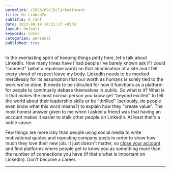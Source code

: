 ```yaml
---
permalink: /2023/09/19/linkedinrant
title: On LinkedIn
subtitle: A rant
date: 2023-09-19 14:21:17 +0530
layout: default
keywords: notes
categories: personal
published: true
---
```


In the everlasting spirit of keeping things petty here, let's talk about LinkedIn. How many times have I had people I've barely known ask if I could "connect" (what a repulsive word) on that abomination of a site and I felt every shred of respect leave my body. LinkedIn needs to be mocked mercilessly for its assumption that our worth as humans is solely tied to the work we've done. It needs to be ridiculed for how it functions as a platform for people to continually debase themselves in public. So what is it? What is it that makes the most normal person you know get "beyond excited" to tell the world about their leadership skills or be "thrilled" (seriously, do people even know what this word means?) to explain how they "create value". The most honest answer given to me when I asked a friend was that having an account makes it easier to stalk other people on LinkedIn. At least that's a noble cause.

Few things are more icky than people using social media to write motivational quotes and reposting company posts in order to show how much they love their new job. It just doesn't matter, so [close your account](https://www.linkedin.com/help/linkedin/answer/63/closing-your-linkedin-account?lang=en) and find platforms where people get to know you as something more than the number of connections you have (if that's what is important on LinkedIn). Don't become a career.

---

